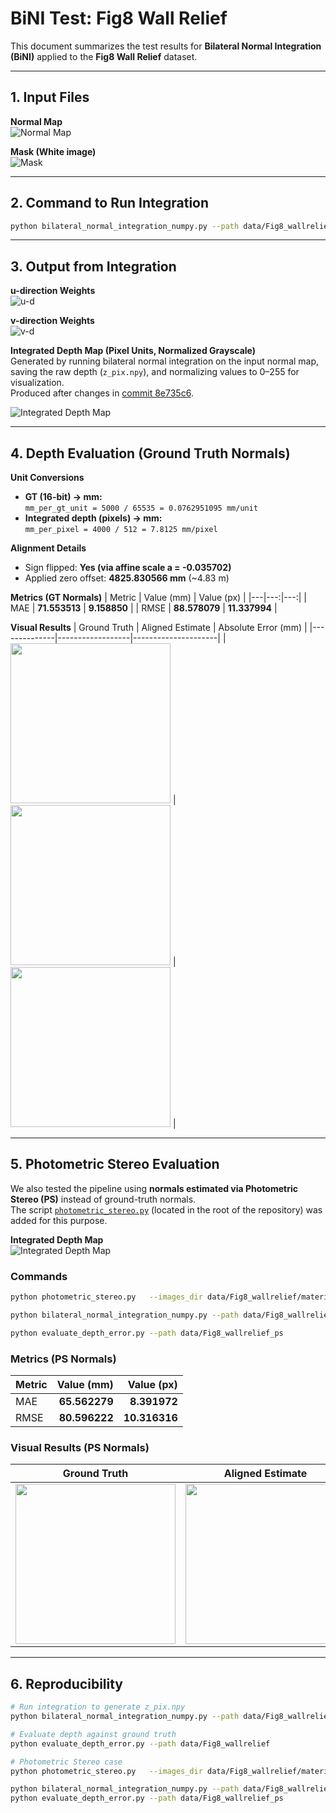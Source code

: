 # BiNI Test: Fig8 Wall Relief

This document summarizes the test results for **Bilateral Normal Integration (BiNI)** applied to the **Fig8 Wall Relief** dataset.

---

## 1. Input Files

**Normal Map**  
![Normal Map](data/Fig8_wallrelief/normal_map.png)

**Mask (White image)**  
![Mask](data/Fig8_wallrelief/mask.png)

---

## 2. Command to Run Integration

```bash
python bilateral_normal_integration_numpy.py --path data/Fig8_wallrelief/
```

---

## 3. Output from Integration

**u-direction Weights**  
![u-d](data/Fig8_wallrelief/wu_k_2.png)

**v-direction Weights**  
![v-d](data/Fig8_wallrelief/wv_k_2.png)

**Integrated Depth Map (Pixel Units, Normalized Grayscale)**  
Generated by running bilateral normal integration on the input normal map, saving the raw depth (`z_pix.npy`), and normalizing values to 0–255 for visualization.  
Produced after changes in [commit 8e735c6](https://github.com/MrzAhmadi/bilateral_normal_integration_testing/commit/8e735c67aeba2b0bc1a9c0b0050d3c3c1de33968).

![Integrated Depth Map](data/Fig8_wallrelief/z_pix.png)

---

## 4. Depth Evaluation (Ground Truth Normals)

**Unit Conversions**
- **GT (16-bit) → mm:**  
  `mm_per_gt_unit = 5000 / 65535 = 0.0762951095 mm/unit`
- **Integrated depth (pixels) → mm:**  
  `mm_per_pixel = 4000 / 512 = 7.8125 mm/pixel`

**Alignment Details**
- Sign flipped: **Yes (via affine scale a = -0.035702)**
- Applied zero offset: **4825.830566 mm** (~4.83 m)

**Metrics (GT Normals)**
| Metric | Value (mm) | Value (px) |
|---|---:|---:|
| MAE | **71.553513** | **9.158850** |
| RMSE | **88.578079** | **11.337994** |

**Visual Results**
| Ground Truth | Aligned Estimate | Absolute Error (mm) |
|--------------|------------------|---------------------|
| <img src="data/Fig8_wallrelief/eval_results/gt_mm_norm.png" width="256"/> | <img src="data/Fig8_wallrelief/eval_results/est_mm_aligned_norm.png" width="256"/> | <img src="data/Fig8_wallrelief/eval_results/error_mm_abs.png" width="256"/> |


---

## 5. Photometric Stereo Evaluation

We also tested the pipeline using **normals estimated via Photometric Stereo (PS)** instead of ground-truth normals.  
The script [`photometric_stereo.py`](photometric_stereo.py) (located in the root of the repository) was added for this purpose.

**Integrated Depth Map**  
![Integrated Depth Map](data/Fig8_wallrelief_ps/z_pix.png)

### Commands

```bash
python photometric_stereo.py   --images_dir data/Fig8_wallrelief/material_4   --lights data/Fig8_wallrelief/lights.txt   --mask data/Fig8_wallrelief/mask.png   --shadows_dir data/Fig8_wallrelief/shadows   --out_dir data/Fig8_wallrelief_ps   --copy_from data/Fig8_wallrelief

python bilateral_normal_integration_numpy.py --path data/Fig8_wallrelief_ps

python evaluate_depth_error.py --path data/Fig8_wallrelief_ps
```

### Metrics (PS Normals)
| Metric | Value (mm) | Value (px) |
|---|---:|---:|
| MAE | **65.562279** | **8.391972** |
| RMSE | **80.596222** | **10.316316** |

### Visual Results (PS Normals)
| Ground Truth | Aligned Estimate | Absolute Error (mm) |
|--------------|------------------|---------------------|
| <img src="data/Fig8_wallrelief_ps/eval_results/gt_mm_norm.png" width="256"/> | <img src="data/Fig8_wallrelief_ps/eval_results/est_mm_aligned_norm.png" width="256"/> | <img src="data/Fig8_wallrelief_ps/eval_results/error_mm_abs.png" width="256"/> |

---

## 6. Reproducibility

```bash
# Run integration to generate z_pix.npy
python bilateral_normal_integration_numpy.py --path data/Fig8_wallrelief

# Evaluate depth against ground truth
python evaluate_depth_error.py --path data/Fig8_wallrelief

# Photometric Stereo case
python photometric_stereo.py   --images_dir data/Fig8_wallrelief/material_4   --lights data/Fig8_wallrelief/lights.txt   --mask data/Fig8_wallrelief/mask.png   --shadows_dir data/Fig8_wallrelief/shadows   --out_dir data/Fig8_wallrelief_ps   --copy_from data/Fig8_wallrelief

python bilateral_normal_integration_numpy.py --path data/Fig8_wallrelief_ps
python evaluate_depth_error.py --path data/Fig8_wallrelief_ps
```